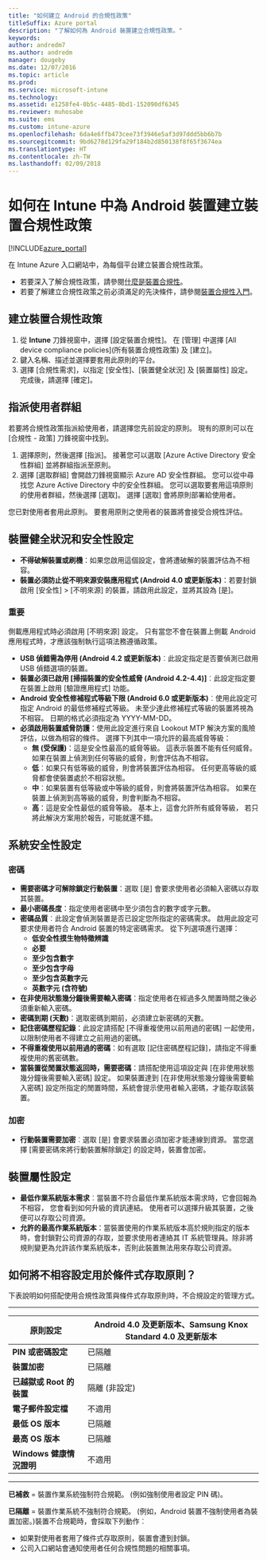 ```yaml
---
title: "如何建立 Android 的合規性政策"
titleSuffix: Azure portal
description: "了解如何為 Android 裝置建立合規性政策。"
keywords: 
author: andredm7
ms.author: andredm
manager: dougeby
ms.date: 12/07/2016
ms.topic: article
ms.prod: 
ms.service: microsoft-intune
ms.technology: 
ms.assetid: e1258fe4-0b5c-4485-8bd1-152090df6345
ms.reviewer: muhosabe
ms.suite: ems
ms.custom: intune-azure
ms.openlocfilehash: 6da4e6ffb473cee73f3946e5af3d97ddd5bb6b7b
ms.sourcegitcommit: 9bd6278d129fa29f184b2d850138f8f65f3674ea
ms.translationtype: HT
ms.contentlocale: zh-TW
ms.lasthandoff: 02/09/2018
---
```

# <a name="how-to-create-a-device-compliance-policy-for-android-devices-in-intune"></a>如何在 Intune 中為 Android 裝置建立裝置合規性政策


[!INCLUDE[azure_portal](./includes/azure_portal.md)]

在 Intune Azure 入口網站中，為每個平台建立裝置合規性政策。 

- 若要深入了解合規性政策，請參閱[什麼是裝置合規性](device-compliance.md)。
- 若要了解建立合規性政策之前必須滿足的先決條件，請參閱[裝置合規性入門](device-compliance-get-started.md)。

## <a name="to-create-a-device-compliance-policy"></a>建立裝置合規性政策

1. 從 **Intune** 刀鋒視窗中，選擇 [設定裝置合規性]。 在 [管理] 中選擇 [All device compliance policies]\(所有裝置合規性政策) 及 [建立]。
2. 鍵入名稱、描述並選擇要套用此原則的平台。
3. 選擇 [合規性需求]，以指定 [安全性]、[裝置健全狀況] 及 [裝置屬性] 設定。 完成後，請選擇 [確定]。

<!-- 4. Choose **Actions for noncompliance** to say what actions should happen when a device is determined as noncompliant based on the configured settings in this policy.
5. In the **Actions for noncompliance** blade, choose **Add** to create a new action.  The action parameters blade allows you to specify the action, email recipients that should receive the notification in addition to the user of the device, and the content of the notification that you want to send.
6. The message template option allows you to create several custom emails depending on when the action is set to take. For example, you can create a message for notifications that are sent for the first time and a different message for final warning before access is blocked. The custom messages that you create can be used for all your device compliance policy.
7. Specify the **Grace period** which determines when that action to take place.  For example, you may want to send a notification as soon as the device is evaluated as noncompliant, but allow some time before enforcing the conditional access policy to block access to company resources like SharePoint online.
8. Choose **Add** to finish creating the action.
9. You can create multiple actions and the sequence in which they should occur. Choose **OK** when you are finished creating all the actions.-->

## <a name="to-assign-user-groups"></a>指派使用者群組

若要將合規性政策指派給使用者，請選擇您先前設定的原則。 現有的原則可以在 [合規性 - 政策] 刀鋒視窗中找到。

1. 選擇原則，然後選擇 [指派]。 接著您可以選取 [Azure Active Directory 安全性群組] 並將群組指派至原則。
2. 選擇 [選取群組] 會開啟刀鋒視窗顯示 Azure AD 安全性群組。 您可以從中尋找您 Azure Active Directory 中的安全性群組。  您可以選取要套用這項原則的使用者群組，然後選擇 [選取]。 選擇 [選取] 會將原則部署給使用者。

您已對使用者套用此原則。  要套用原則之使用者的裝置將會接受合規性評估。

<!---##  Compliance policy settings--->

## <a name="device-health-and-security-settings"></a>裝置健全狀況和安全性設定

- **不得破解裝置或刷機**：如果您啟用這個設定，會將遭破解的裝置評估為不相容。
- **裝置必須防止從不明來源安裝應用程式 (Android 4.0 或更新版本)**：若要封鎖啟用 [安全性] > [不明來源] 的裝置，請啟用此設定，並將其設為 [是]。

### <a name="important"></a>重要

側載應用程式時必須啟用 [不明來源] 設定。 只有當您不會在裝置上側載 Android 應用程式時，才應該強制執行這項法務遵循政策。

- **USB 偵錯需為停用 (Android 4.2 或更新版本)**︰此設定指定是否要偵測已啟用 USB 偵錯選項的裝置。
- **裝置必須已啟用 [掃描裝置的安全性威脅 (Android 4.2-4.4)]**︰此設定指定要在裝置上啟用 [驗證應用程式] 功能。
- **Android 安全性修補程式等級下限 (Android 6.0 或更新版本)**︰使用此設定可指定 Android 的最低修補程式等級。 未至少達此修補程式等級的裝置將視為不相容。 日期的格式必須指定為 YYYY-MM-DD。
- **必須啟用裝置威脅防護**：使用此設定進行來自 Lookout MTP 解決方案的風險評估，以做為相容的條件。 選擇下列其中一項允許的最高威脅等級：
  - **無 (受保護)**：這是安全性最高的威脅等級。 這表示裝置不能有任何威脅。 如果在裝置上偵測到任何等級的威脅，則會評估為不相容。
  - **低**︰如果只有低等級的威脅，則會將裝置評估為相容。 任何更高等級的威脅都會使裝置處於不相容狀態。
  - **中**︰如果裝置有低等級或中等級的威脅，則會將裝置評估為相容。 如果在裝置上偵測到高等級的威脅，則會判斷為不相容。
  - **高**：這是安全性最低的威脅等級。 基本上，這會允許所有威脅等級， 若只將此解決方案用於報告，可能就還不錯。

## <a name="system-security-settings"></a>系統安全性設定

### <a name="password"></a>密碼

- **需要密碼才可解除鎖定行動裝置**：選取 [是] 會要求使用者必須輸入密碼以存取其裝置。
- **最小密碼長度**：指定使用者密碼中至少須包含的數字或字元數。
- **密碼品質**︰此設定會偵測裝置是否已設定您所指定的密碼需求。 啟用此設定可要求使用者符合 Android 裝置的特定密碼需求。 從下列選項進行選擇：
  - **低安全性摸生物特徵辨識**
  - **必要**
  - **至少包含數字**
  - **至少包含字母**
  - **至少包含英數字元**
  - **英數字元 (含符號)**
- **在非使用狀態幾分鐘後需要輸入密碼**：指定使用者在經過多久閒置時間之後必須重新輸入密碼。
- **密碼到期 (天數)**：選取密碼到期前，必須建立新密碼的天數。
- **記住密碼歷程記錄**：此設定請搭配 [不得重複使用以前用過的密碼] 一起使用，以限制使用者不得建立之前用過的密碼。
- **不得重複使用以前用過的密碼**：如有選取 [記住密碼歷程記錄]，請指定不得重複使用的舊密碼數。
- **當裝置從閒置狀態返回時，需要密碼**：請搭配使用這項設定與 [在非使用狀態幾分鐘後需要輸入密碼] 設定。 如果裝置達到 [在非使用狀態幾分鐘後需要輸入密碼] 設定所指定的閒置時間，系統會提示使用者輸入密碼，才能存取該裝置。

### <a name="encryption"></a>加密

- **行動裝置需要加密**︰選取 [是] 會要求裝置必須加密才能連線到資源。 當您選擇 [需要密碼來將行動裝置解除鎖定] 的設定時，裝置會加密。

## <a name="device-property-settings"></a>裝置屬性設定

- **最低作業系統版本需求**︰當裝置不符合最低作業系統版本需求時，它會回報為不相容， 您會看到如何升級的資訊連結。 使用者可以選擇升級其裝置，之後便可以存取公司資源。
- **允許的最高作業系統版本**：當裝置使用的作業系統版本高於規則指定的版本時，會封鎖對公司資源的存取，並要求使用者連絡其 IT 系統管理員。除非將規則變更為允許該作業系統版本，否則此裝置無法用來存取公司資源。

## <a name="how-noncompliant-settings-work-with-conditional-access-policies"></a>如何將不相容設定用於條件式存取原則？

下表說明如何搭配使用合規性政策與條件式存取原則時，不合規設定的管理方式。

--------------------

|**原則設定**| **Android 4.0 及更新版本、Samsung Knox Standard 4.0 及更新版本** |
| --- | ----|
| **PIN 或密碼設定** |  已隔離 |
| **裝置加密** | 已隔離 |
| **已越獄或 Root 的裝置** | 隔離 (非設定) |
| **電子郵件設定檔** | 不適用 |
| **最低 OS 版本** | 已隔離 |
| **最高 OS 版本** |   已隔離 |
| **Windows 健康情況證明** | 不適用 |

--------------------------

**已補救** = 裝置作業系統強制符合規範。 (例如強制使用者設定 PIN 碼)。

**已隔離** = 裝置作業系統不強制符合規範。 (例如，Android 裝置不強制使用者為裝置加密。)裝置不合規範時，會採取下列動作︰

- 如果對使用者套用了條件式存取原則，裝置會遭到封鎖。
- 公司入口網站會通知使用者任何合規性問題的相關事項。

<!--- ## Next steps

[How to monitor device compliance](device-compliance-monitor.md)--->
